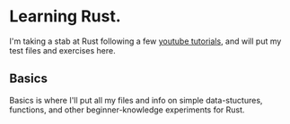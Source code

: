# Learning Rust.
I'm taking a stab at Rust following a few [youtube tutorials](https://www.youtube.com/watch?v=zF34dRivLOw&t=821s), and will put my test files and exercises here.

## Basics
Basics is where I'll put all my files and info on simple data-stuctures, functions, and other beginner-knowledge experiments for Rust.